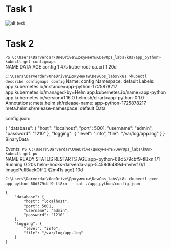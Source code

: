 # Task 1
![alt text](image-16.png)

# Task 2
```PS C:\Users\Darverdar\OneDrive\Документы\DevOps_labs\k8s\app_python> kubectl get configmaps ```                     
NAME               DATA   AGE
config             1      47s
kube-root-ca.crt   1      20d

```C:\Users\Darverdar\OneDrive\Документы\DevOps_labs\k8s >kubectl describe configmaps config```
Name:         config
Namespace:    default
Labels:       app.kubernetes.io/instance=app-python-1725878217
              app.kubernetes.io/managed-by=Helm
              app.kubernetes.io/name=app-python
              app.kubernetes.io/version=1.16.0
              helm.sh/chart=app-python-0.1.0
Annotations:  meta.helm.sh/release-name: app-python-1725878217
              meta.helm.sh/release-namespace: default
Data

config.json:

{
    "database": {
        "host": "localhost",
        "port": 5001,
        "username": "admin",
        "password": "1210"
    },
    "logging": {
        "level": "info",
        "file": "/var/log/app.log"
    }
}
BinaryData

Events:  <none>
```PS C:\Users\Darverdar\OneDrive\Документы\DevOps_labs\k8s> kubectl get po  ```      
NAME                                       READY   STATUS             RESTARTS            AGE
app-python-68d579cbf9-tl8xn                1/1     Running            0                   20s
helm-hooks-darverda-app-5458d6489d-mvhvf   0/1     ImagePullBackOff   2 (2m41s ago)       10d

```C:\Users\Darverdar\OneDrive\Документы\DevOps_labs\k8s >kubectl exec app-python-68d579cbf9-tl8xn -- cat ./app_python/config.json```

```
{
    "database": {
        "host": "localhost",
        "port": 5001,
        "username": "admin",
        "password": "1210"
    },
    "logging": {
        "level": "info",
        "file": "/var/log/app.log"
    }
}
```
